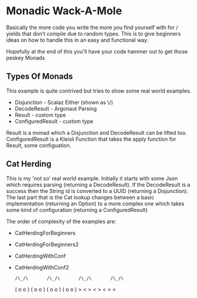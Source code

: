 Monadic Wack-A-Mole
===================

Basically the more code you write the more you find yourself with for / yields that don’t compile due to random types.
This is to give beginners ideas on how to handle this in an easy and functional way.

Hopefully at the end of this you'll have your code hammer out to get those peskey Monads

Types Of Monads
---------------
This example is quite contrived but tries to show some real world examples.
+ Disjunction - Scalaz Either (shown as \\/)
+ DecodeResult - Argonaut Parsing
+ Result - custom type
+ ConfiguredResult - custom type

Result is a monad which a Disjunction and DecodeResult can be lifted too.
ConfiguredResult is a Kleisli Function that takes the apply function for Result, some configuation.

Cat Herding
-----------
This is my 'not so' real world example.
Initially it starts with some Json which requires parsing (returning a DecodeResult).
If the DecodeResult is a success then the String id is converted to a UUID (returning a Disjunction).
The last part that is the Cat lookup changes between a basic implementation (returning an Option)
to a more complex one which takes some kind of configuration (returning a ConfiguredResult)

The order of complexity of the examples are:
+ CatHerdingForBeginners
+ CatHerdingForBeginners2
+ CatHerdingWithConf
+ CatHerdingWithConf2


      /\_/\       /\_/\       /\_/\       /\_/\
     ( o o )     ( o o )     ( o o )     ( o o )
      >   <       >   <       >   <       >   <